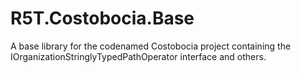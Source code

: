 # R5T.Costobocia.Base
A base library for the codenamed Costobocia project containing the IOrganizationStringlyTypedPathOperator interface and others.
